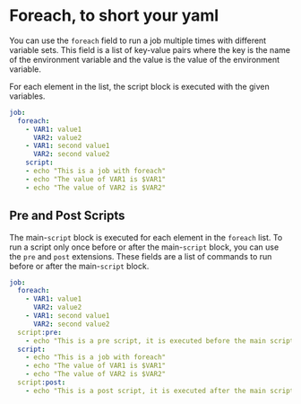 # Foreach, to short your yaml

You can use the `foreach` field to run a job multiple times with different variable sets. This field is a list of key-value pairs where the key is the name of the environment variable and the value is the value of the environment variable.

For each element in the list, the script block is executed with the given variables.

```yaml
job:
  foreach:
    - VAR1: value1
      VAR2: value2
    - VAR1: second value1
      VAR2: second value2
    script:
    - echo "This is a job with foreach"
    - echo "The value of VAR1 is $VAR1"
    - echo "The value of VAR2 is $VAR2"
```

## Pre and Post Scripts

The main-`script` block is executed for each element in the `foreach` list. To run a script only once before or after the main-`script` block, you can use the `pre` and `post` extensions. These fields are a list of commands to run before or after the main-`script` block.

```yaml
job:
  foreach:
    - VAR1: value1
      VAR2: value2
    - VAR1: second value1
      VAR2: second value2
  script:pre:
    - echo "This is a pre script, it is executed before the main script"
  script:
    - echo "This is a job with foreach"
    - echo "The value of VAR1 is $VAR1"
    - echo "The value of VAR2 is $VAR2"
  script:post:
    - echo "This is a post script, it is executed after the main script"
```
